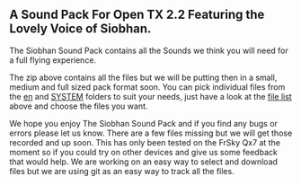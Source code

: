 ## A Sound Pack For Open TX 2.2 Featuring the Lovely Voice of Siobhan.

The Siobhan Sound Pack contains all the Sounds we think you will need for a full flying experience. 

The zip above contains all the files but we will be putting then in a small, medium and full sized pack format soon. You can pick individual files from the [en](en/) and [SYSTEM](en/SYSTEM) folders to suit your needs, just have a look at the [file list](SSP_FileList.csv) above and choose the files you want.

We hope you enjoy The Siobhan Sound Pack and if you find any bugs or errors please let us know. There are a few files missing but we will get those recorded and up soon. This has only been tested on the FrSky Qx7 at the moment so if you could try on other devices and give us some feedback that would help. We are working on an easy way to select and download files but we are using git as an easy way to track all the files.
